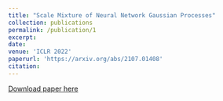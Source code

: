 ```yaml
---
title: "Scale Mixture of Neural Network Gaussian Processes"
collection: publications
permalink: /publication/1
excerpt: 
date: 
venue: 'ICLR 2022'
paperurl: 'https://arxiv.org/abs/2107.01408'
citation: 
---
```


[Download paper here](https://arxiv.org/pdf/2107.01408.pdf)

